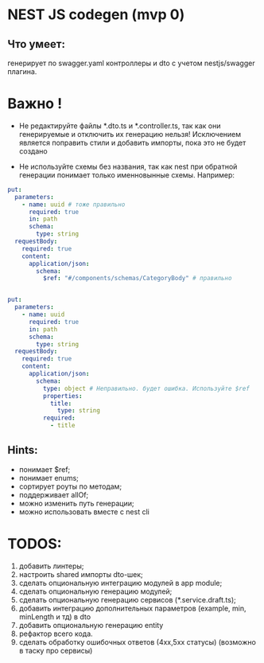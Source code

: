 # NEST JS codegen (mvp 0)

## Что умеет: 
генерирует по swagger.yaml контроллеры и dto с учетом nestjs/swagger плагина.

# Важно !

- Не редактируйте файлы *.dto.ts и *.controller.ts, так как они генерируемые и отключить их генерацию нельзя! Исключением является поправить стили и добавить импорты, пока это не будет создано

- Не используйте схемы без названия, так как nest при обратной генерации понимает только именновынные схемы. Например:
```yaml
put:
  parameters:
    - name: uuid # тоже правильно
      required: true
      in: path
      schema:
        type: string
  requestBody:
    required: true
    content:
      application/json:
        schema:
          $ref: "#/components/schemas/CategoryBody" # правильно


put:
  parameters:
    - name: uuid 
      required: true
      in: path
      schema:
        type: string
  requestBody:
    required: true
    content:
      application/json:
        schema:
          type: object # Неправильно. будет ошибка. Используйте $ref
          properties:
            title:
              type: string
          required:
            - title
```

## Hints:
- понимает $ref;
- понимает enums;
- сортирует роуты по методам;
- поддерживает allOf;
- можно изменить путь генерации;
- можно использовать вместе с nest cli



# TODOS:

1. добавить линтеры;
2. настроить shared импорты dto-шек;
3. сделать опциональную интеграцию модулей в app module;
4. сделать опциональную генерацию модулей;
5. сделать опциональную генерацию сервисов (*.service.draft.ts);
6. добавить интеграцию дополнительных параметров (example, min, minLength и тд) в dto
7. добавить опциональную генерацию entity
8. рефактор всего кода.
9. сделать обработку ошибочных ответов (4хх,5хх статусы) (возможно в таску про сервисы)